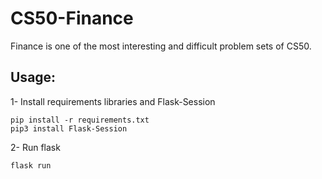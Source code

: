 # CS50-Finance
Finance is one of the most interesting and difficult problem sets of CS50.

## Usage:
1- Install requirements libraries and Flask-Session
```
pip install -r requirements.txt
pip3 install Flask-Session
```

2- Run flask
```
flask run
```



